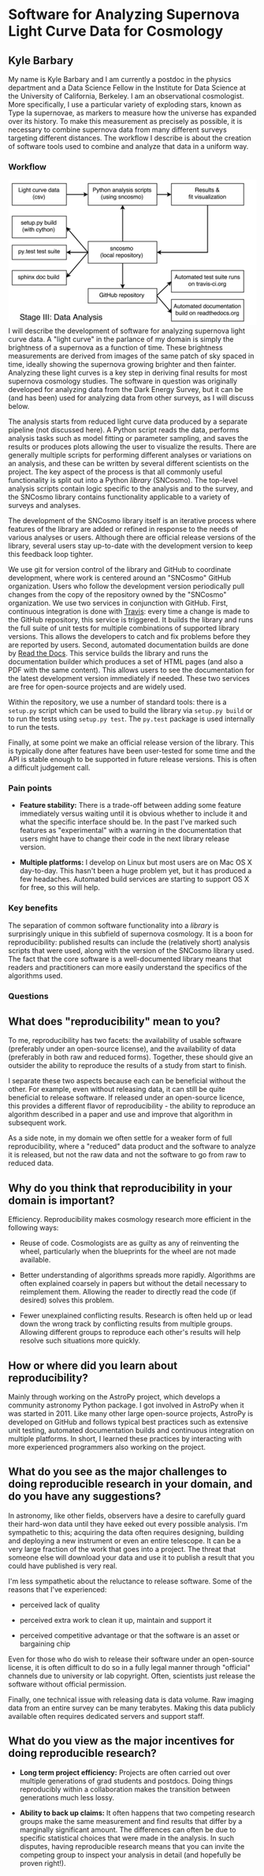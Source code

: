 Software for Analyzing Supernova Light Curve Data for Cosmology
===============================================================

Kyle Barbary
------------

My name is Kyle Barbary and I am currently a postdoc in the physics department and a Data Science Fellow in the Institute for Data Science at the University of California, Berkeley. I am an observational cosmologist. More specifically, I use a particular variety of exploding stars, known as Type Ia supernovae, as markers to measure how the universe has expanded over its history. To make this measurement as precisely as possible, it is necessary to combine supernova data from many different surveys targeting different distances. The workflow I describe is about the creation of software tools used to combine and analyze that data in a uniform way.

### Workflow

![Diagram](kbarbary.png) I will describe the development of software for analyzing supernova light curve data. A "light curve" in the parlance of my domain is simply the brightness of a supernova as a function of time. These brightness measurements are derived from images of the same patch of sky spaced in time, ideally showing the supernova growing brighter and then fainter. Analyzing these light curves is a key step in deriving final results for most supernova cosmology studies. The software in question was originally developed for analyzing data from the Dark Energy Survey, but it can be (and has been) used for analyzing data from other surveys, as I will discuss below.

The analysis starts from reduced light curve data produced by a separate pipeline (not discussed here). A Python script reads the data, performs analysis tasks such as model fitting or parameter sampling, and saves the results or produces plots allowing the user to visualize the results. There are generally multiple scripts for performing different analyses or variations on an analysis, and these can be written by several different scientists on the project. The key aspect of the process is that all commonly useful functionality is split out into a Python *library* (SNCosmo). The top-level analysis scripts contain logic specific to the analysis and to the survey, and the SNCosmo library contains functionality applicable to a variety of surveys and analyses.

The development of the SNCosmo library itself is an iterative process where features of the library are added or refined in response to the needs of various analyses or users. Although there are official release versions of the library, several users stay up-to-date with the development version to keep this feedback loop tighter.

We use git for version control of the library and GitHub to coordinate development, where work is centered around an "SNCosmo" GitHub organization. Users who follow the development version periodically pull changes from the copy of the repository owned by the "SNCosmo" organization. We use two services in conjunction with GitHub. First, continuous integration is done with [Travis](http://travis-ci.org): every time a change is made to the GitHub repository, this service is triggered. It builds the library and runs the full suite of unit tests for multiple combinations of supported library versions. This allows the developers to catch and fix problems before they are reported by users. Second, automated documentation builds are done by [Read the Docs](http://readthedocs.org). This service builds the library and runs the documentation builder which produces a set of HTML pages (and also a PDF with the same content). This allows users to see the documentation for the latest development version immediately if needed. These two services are free for open-source projects and are widely used.

Within the repository, we use a number of standard tools: there is a `setup.py` script which can be used to build the library via `setup.py build` or to run the tests using `setup.py test`. The `py.test` package is used internally to run the tests.

Finally, at some point we make an official release version of the library. This is typically done after features have been user-tested for some time and the API is stable enough to be supported in future release versions. This is often a difficult judgement call.

### Pain points

-   **Feature stability:** There is a trade-off between adding some feature immediately versus waiting until it is obvious whether to include it and what the specific interface should be. In the past I've marked such features as "experimental" with a warning in the documentation that users might have to change their code in the next library release version.

-   **Multiple platforms:** I develop on Linux but most users are on Mac OS X day-to-day. This hasn't been a huge problem yet, but it has produced a few headaches. Automated build services are starting to support OS X for free, so this will help.

### Key benefits

The separation of common software functionality into a *library* is surprisingly unique in this subfield of supernova cosmology. It is a boon for reproducibility: published results can include the (relatively short) analysis scripts that were used, along with the version of the SNCosmo library used. The fact that the core software is a well-documented library means that readers and practitioners can more easily understand the specifics of the algorithms used.

### Questions

What does "reproducibility" mean to you?
----------------------------------------

To me, reproducibility has two facets: the availability of usable software (preferably under an open-source license), and the availability of data (preferably in both raw and reduced forms). Together, these should give an outsider the ability to reproduce the results of a study from start to finish.

I separate these two aspects because each can be beneficial without the other. For example, even without releasing data, it can still be quite beneficial to release software. If released under an open-source licence, this provides a different flavor of reproducibility - the ability to reproduce an algorithm described in a paper and use and improve that algorithm in subsequent work.

As a side note, in my domain we often settle for a weaker form of full reproducibility, where a "reduced" data product and the software to analyze it is released, but not the raw data and not the software to go from raw to reduced data.

Why do you think that reproducibility in your domain is important?
------------------------------------------------------------------

Efficiency. Reproducibility makes cosmology research more efficient in the following ways:

-   Reuse of code. Cosmologists are as guilty as any of reinventing the wheel, particularly when the blueprints for the wheel are not made available.

-   Better understanding of algorithms spreads more rapidly. Algorithms are often explained coarsely in papers but without the detail necessary to reimplement them. Allowing the reader to directly read the code (if desired) solves this problem.

-   Fewer unexplained conflicting results. Research is often held up or lead down the wrong track by conflicting results from multiple groups. Allowing different groups to reproduce each other's results will help resolve such situations more quickly.

How or where did you learn about reproducibility?
-------------------------------------------------

Mainly through working on the AstroPy project, which develops a community astronomy Python package. I got involved in AstroPy when it was started in 2011. Like many other large open-source projects, AstroPy is developed on GitHub and follows typical best practices such as extensive unit testing, automated documentation builds and continuous integration on multiple platforms. In short, I learned these practices by interacting with more experienced programmers also working on the project.

What do you see as the major challenges to doing reproducible research in your domain, and do you have any suggestions?
-----------------------------------------------------------------------------------------------------------------------

In astronomy, like other fields, observers have a desire to carefully guard their hard-won data until they have eeked out every possible analysis. I'm sympathetic to this; acquiring the data often requires designing, building and deploying a new instrument or even an entire telescope. It can be a very large fraction of the work that goes into a project. The threat that someone else will download your data and use it to publish a result that you could have published is very real.

I'm less sympathetic about the reluctance to release software. Some of the reasons that I've experienced:

-   perceived lack of quality

-   perceived extra work to clean it up, maintain and support it

-   perceived competitive advantage or that the software is an asset or bargaining chip

Even for those who do wish to release their software under an open-source license, it is often difficult to do so in a fully legal manner through "official" channels due to university or lab copyright. Often, scientists just release the software without official permission.

Finally, one technical issue with releasing data is data volume. Raw imaging data from an entire survey can be many terabytes. Making this data publicly available often requires dedicated servers and support staff.

What do you view as the major incentives for doing reproducible research?
-------------------------------------------------------------------------

-   **Long term project efficiency:** Projects are often carried out over multiple generations of grad students and postdocs. Doing things reproducibly within a collaboration makes the transition between generations much less lossy.

-   **Ability to back up claims:** It often happens that two competing research groups make the same measurement and find results that differ by a marginally significant amount. The differences can often be due to specific statistical choices that were made in the analysis. In such disputes, having reproducible research means that you can invite the competing group to inspect your analysis in detail (and hopefully be proven right!).


